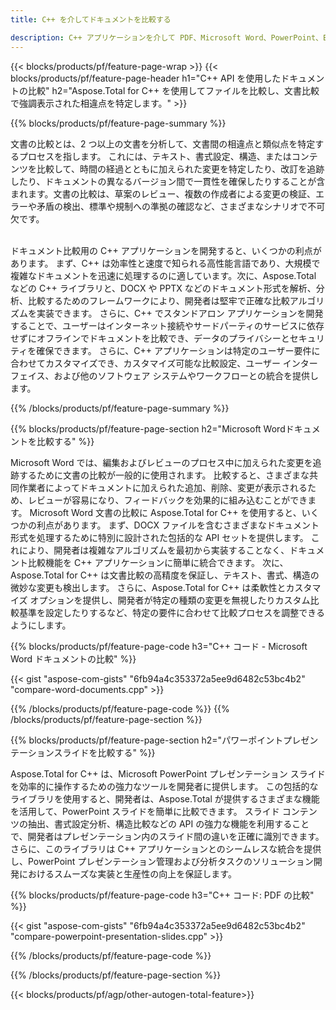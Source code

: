 ```yaml
---
title: C++ を介してドキュメントを比較する 

description: C++ アプリケーションを介して PDF、Microsoft Word、PowerPoint、Excel ファイルを比較します。比較結果が強調表示されます。
---
```


{{< blocks/products/pf/feature-page-wrap >}}
{{< blocks/products/pf/feature-page-header h1="C++ API を使用したドキュメントの比較" h2="Aspose.Total for C++ を使用してファイルを比較し、文書比較で強調表示された相違点を特定します。" >}}

{{% blocks/products/pf/feature-page-summary %}}

文書の比較とは、2 つ以上の文書を分析して、文書間の相違点と類似点を特定するプロセスを指します。 これには、テキスト、書式設定、構造、またはコンテンツを比較して、時間の経過とともに加えられた変更を特定したり、改訂を追跡したり、ドキュメントの異なるバージョン間で一貫性を確保したりすることが含まれます。文書の比較は、草案のレビュー、複数の作成者による変更の検証、エラーや矛盾の検出、標準や規制への準拠の確認など、さまざまなシナリオで不可欠です。<br /><br />

ドキュメント比較用の C++ アプリケーションを開発すると、いくつかの利点があります。 まず、C++ は効率性と速度で知られる高性能言語であり、大規模で複雑なドキュメントを迅速に処理するのに適しています。次に、Aspose.Total などの C++ ライブラリと、DOCX や PPTX などのドキュメント形式を解析、分析、比較するためのフレームワークにより、開発者は堅牢で正確な比較アルゴリズムを実装できます。 さらに、C++ でスタンドアロン アプリケーションを開発することで、ユーザーはインターネット接続やサードパーティのサービスに依存せずにオフラインでドキュメントを比較でき、データのプライバシーとセキュリティを確保できます。 さらに、C++ アプリケーションは特定のユーザー要件に合わせてカスタマイズでき、カスタマイズ可能な比較設定、ユーザー インターフェイス、および他のソフトウェア システムやワークフローとの統合を提供します。

{{% /blocks/products/pf/feature-page-summary  %}}

{{% blocks/products/pf/feature-page-section  h2="Microsoft Wordドキュメントを比較する" %}}

Microsoft Word では、編集およびレビューのプロセス中に加えられた変更を追跡するために文書の比較が一般的に使用されます。 比較すると、さまざまな共同作業者によってドキュメントに加えられた追加、削除、変更が表示されるため、レビューが容易になり、フィードバックを効果的に組み込むことができます。 Microsoft Word 文書の比較に Aspose.Total for C++ を使用すると、いくつかの利点があります。 まず、DOCX ファイルを含むさまざまなドキュメント形式を処理するために特別に設計された包括的な API セットを提供します。 これにより、開発者は複雑なアルゴリズムを最初から実装することなく、ドキュメント比較機能を C++ アプリケーションに簡単に統合できます。 次に、Aspose.Total for C++ は文書比較の高精度を保証し、テキスト、書式、構造の微妙な変更も検出します。 さらに、Aspose.Total for C++ は柔軟性とカスタマイズ オプションを提供し、開発者が特定の種類の変更を無視したりカスタム比較基準を設定したりするなど、特定の要件に合わせて比較プロセスを調整できるようにします。 

{{% blocks/products/pf/feature-page-code h3="C++ コード - Microsoft Word ドキュメントの比較" %}}

{{< gist "aspose-com-gists" "6fb94a4c353372a5ee9d6482c53bc4b2" "compare-word-documents.cpp" >}}

{{% /blocks/products/pf/feature-page-code  %}}
{{% /blocks/products/pf/feature-page-section %}}

{{% blocks/products/pf/feature-page-section  h2="パワーポイントプレゼンテーションスライドを比較する" %}}

Aspose.Total for C++ は、Microsoft PowerPoint プレゼンテーション スライドを効率的に操作するための強力なツールを開発者に提供します。 この包括的なライブラリを使用すると、開発者は、Aspose.Total が提供するさまざまな機能を活用して、PowerPoint スライドを簡単に比較できます。 スライド コンテンツの抽出、書式設定分析、構造比較などの API の強力な機能を利用することで、開発者はプレゼンテーション内のスライド間の違いを正確に識別できます。さらに、このライブラリは C++ アプリケーションとのシームレスな統合を提供し、PowerPoint プレゼンテーション管理および分析タスクのソリューション開発におけるスムーズな実装と生産性の向上を保証します。

{{% blocks/products/pf/feature-page-code h3="C++ コード: PDF の比較" %}}

{{< gist "aspose-com-gists" "6fb94a4c353372a5ee9d6482c53bc4b2" "compare-powerpoint-presentation-slides.cpp" >}}

{{% /blocks/products/pf/feature-page-code  %}}

{{% /blocks/products/pf/feature-page-section %}}

{{< blocks/products/pf/agp/other-autogen-total-feature>}}